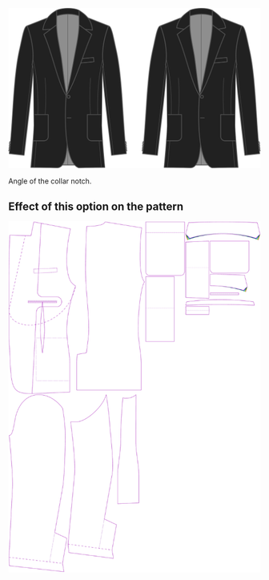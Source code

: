 ![Collar notch angle](collarnotchangle.svg)

Angle of the collar notch.

## Effect of this option on the pattern

![This image shows the effect of this option by superimposing several variants that have a different value for this option](jaeger_collarnotchangle_sample.svg "Effect of this option on the pattern")
